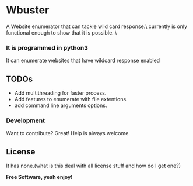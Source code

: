 # Wbuster
A Website enumerator that can tackle wild card response.\ 
currently is only functional enough to show that it is possible. \ 


### It is programmed in python3
It can enumerate websites that have wildcard response enabled

## TODOs
 - Add multithreading for faster process.
 - Add features to enumerate with file extentions.
 - add command line arguments options.

### Development

Want to contribute? Great!
Help is always welcome.

License
----

It has none.(what is this deal with all license stuff and how do I get one?)


**Free Software, yeah enjoy!**